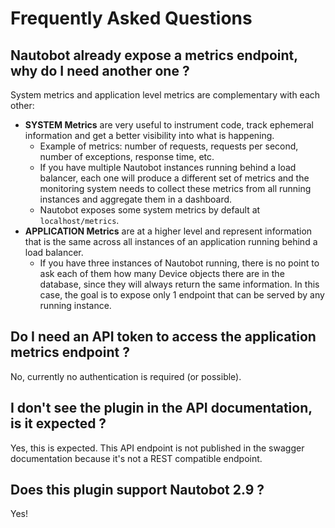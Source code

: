 # Frequently Asked Questions

## Nautobot already expose a metrics endpoint, why do I need another one ?

System metrics and application level metrics are complementary with each other:

- **SYSTEM Metrics** are very useful to instrument code, track ephemeral information and get a better visibility into what is happening.
    + Example of metrics: number of requests, requests per second, number of exceptions, response time, etc.
    + If you have multiple Nautobot instances running behind a load balancer, each one will produce a different set of metrics and the monitoring system needs to collect these metrics from all running instances and aggregate them in a dashboard.
    + Nautobot exposes some system metrics by default at `localhost/metrics`.
- **APPLICATION Metrics** are at a higher level and represent information that is the same across all instances of an application running behind a load balancer.
    + If you have three instances of Nautobot running, there is no point to ask each of them how many Device objects there are in the database, since they will always return the same information. In this case, the goal is to expose only 1 endpoint that can be served by any running instance.

## Do I need an API token to access the application metrics endpoint ?

No, currently no authentication is required (or possible).

## I don't see the plugin in the API documentation, is it expected ?

Yes, this is expected. This API endpoint is not published in the swagger documentation because it's not a REST compatible endpoint.

## Does this plugin support Nautobot 2.9 ?

Yes!
